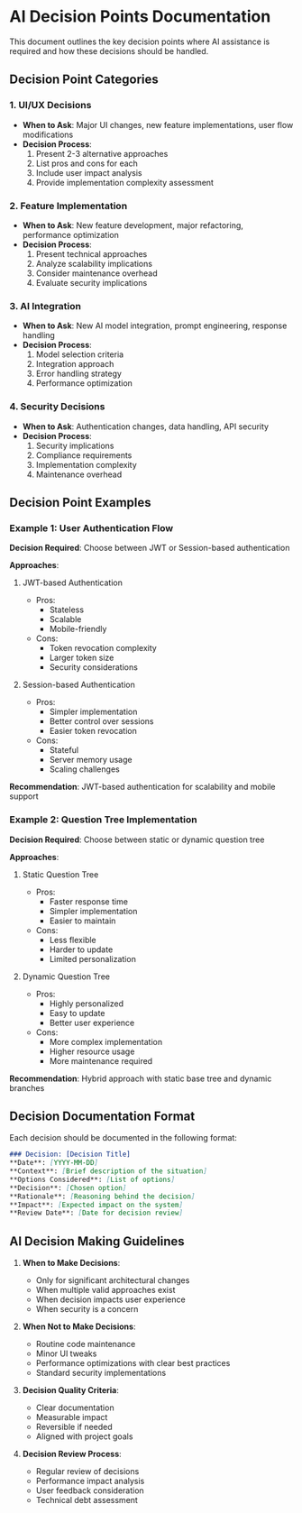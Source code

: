 # AI Decision Points Documentation

This document outlines the key decision points where AI assistance is required and how these decisions should be handled.

## Decision Point Categories

### 1. UI/UX Decisions
- **When to Ask**: Major UI changes, new feature implementations, user flow modifications
- **Decision Process**:
  1. Present 2-3 alternative approaches
  2. List pros and cons for each
  3. Include user impact analysis
  4. Provide implementation complexity assessment

### 2. Feature Implementation
- **When to Ask**: New feature development, major refactoring, performance optimization
- **Decision Process**:
  1. Present technical approaches
  2. Analyze scalability implications
  3. Consider maintenance overhead
  4. Evaluate security implications

### 3. AI Integration
- **When to Ask**: New AI model integration, prompt engineering, response handling
- **Decision Process**:
  1. Model selection criteria
  2. Integration approach
  3. Error handling strategy
  4. Performance optimization

### 4. Security Decisions
- **When to Ask**: Authentication changes, data handling, API security
- **Decision Process**:
  1. Security implications
  2. Compliance requirements
  3. Implementation complexity
  4. Maintenance overhead

## Decision Point Examples

### Example 1: User Authentication Flow
**Decision Required**: Choose between JWT or Session-based authentication

**Approaches**:
1. JWT-based Authentication
   - Pros:
     - Stateless
     - Scalable
     - Mobile-friendly
   - Cons:
     - Token revocation complexity
     - Larger token size
     - Security considerations

2. Session-based Authentication
   - Pros:
     - Simpler implementation
     - Better control over sessions
     - Easier token revocation
   - Cons:
     - Stateful
     - Server memory usage
     - Scaling challenges

**Recommendation**: JWT-based authentication for scalability and mobile support

### Example 2: Question Tree Implementation
**Decision Required**: Choose between static or dynamic question tree

**Approaches**:
1. Static Question Tree
   - Pros:
     - Faster response time
     - Simpler implementation
     - Easier to maintain
   - Cons:
     - Less flexible
     - Harder to update
     - Limited personalization

2. Dynamic Question Tree
   - Pros:
     - Highly personalized
     - Easy to update
     - Better user experience
   - Cons:
     - More complex implementation
     - Higher resource usage
     - More maintenance required

**Recommendation**: Hybrid approach with static base tree and dynamic branches

## Decision Documentation Format

Each decision should be documented in the following format:

```markdown
### Decision: [Decision Title]
**Date**: [YYYY-MM-DD]
**Context**: [Brief description of the situation]
**Options Considered**: [List of options]
**Decision**: [Chosen option]
**Rationale**: [Reasoning behind the decision]
**Impact**: [Expected impact on the system]
**Review Date**: [Date for decision review]
```

## AI Decision Making Guidelines

1. **When to Make Decisions**:
   - Only for significant architectural changes
   - When multiple valid approaches exist
   - When decision impacts user experience
   - When security is a concern

2. **When Not to Make Decisions**:
   - Routine code maintenance
   - Minor UI tweaks
   - Performance optimizations with clear best practices
   - Standard security implementations

3. **Decision Quality Criteria**:
   - Clear documentation
   - Measurable impact
   - Reversible if needed
   - Aligned with project goals

4. **Decision Review Process**:
   - Regular review of decisions
   - Performance impact analysis
   - User feedback consideration
   - Technical debt assessment 